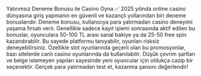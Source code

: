 Yatırımsız Deneme Bonusu ile Casino Oyna ✅
2025 yılında online casino dünyasına giriş yapmanın en güvenli ve kazançlı yollarından biri deneme bonuslarıdır. Deneme bonusu, kullanıcıya para yatırmadan casino deneyimi yaşama fırsatı verir. Genellikle sadece kayıt işlemi sonrasında aktif edilen bu bonuslar, oyunculara 50-100 TL arası sanal bakiye ya da 25-50 free spin kazandırabilir. Bu sayede platformu tanıyabilir, oyunları risksiz deneyebilirsiniz. Özellikle slot oyunlarında geçerli olan bu promosyonlar, bazı sitelerde canlı casino oyunlarında da kullanılabilir. Düşük çevrim şartları ve belge istemeyen yapıları sayesinde yeni oyuncular için oldukça cazip bir seçenektir. Gerçek para yatırmadan test et, kazanma şansını değerlendir!
